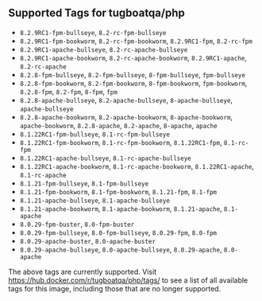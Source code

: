 ## Supported Tags for tugboatqa/php

* `8.2.9RC1-fpm-bullseye`, `8.2-rc-fpm-bullseye`
* `8.2.9RC1-fpm-bookworm`, `8.2-rc-fpm-bookworm`, `8.2.9RC1-fpm`, `8.2-rc-fpm`
* `8.2.9RC1-apache-bullseye`, `8.2-rc-apache-bullseye`
* `8.2.9RC1-apache-bookworm`, `8.2-rc-apache-bookworm`, `8.2.9RC1-apache`, `8.2-rc-apache`
* `8.2.8-fpm-bullseye`, `8.2-fpm-bullseye`, `8-fpm-bullseye`, `fpm-bullseye`
* `8.2.8-fpm-bookworm`, `8.2-fpm-bookworm`, `8-fpm-bookworm`, `fpm-bookworm`, `8.2.8-fpm`, `8.2-fpm`, `8-fpm`, `fpm`
* `8.2.8-apache-bullseye`, `8.2-apache-bullseye`, `8-apache-bullseye`, `apache-bullseye`
* `8.2.8-apache-bookworm`, `8.2-apache-bookworm`, `8-apache-bookworm`, `apache-bookworm`, `8.2.8-apache`, `8.2-apache`, `8-apache`, `apache`
* `8.1.22RC1-fpm-bullseye`, `8.1-rc-fpm-bullseye`
* `8.1.22RC1-fpm-bookworm`, `8.1-rc-fpm-bookworm`, `8.1.22RC1-fpm`, `8.1-rc-fpm`
* `8.1.22RC1-apache-bullseye`, `8.1-rc-apache-bullseye`
* `8.1.22RC1-apache-bookworm`, `8.1-rc-apache-bookworm`, `8.1.22RC1-apache`, `8.1-rc-apache`
* `8.1.21-fpm-bullseye`, `8.1-fpm-bullseye`
* `8.1.21-fpm-bookworm`, `8.1-fpm-bookworm`, `8.1.21-fpm`, `8.1-fpm`
* `8.1.21-apache-bullseye`, `8.1-apache-bullseye`
* `8.1.21-apache-bookworm`, `8.1-apache-bookworm`, `8.1.21-apache`, `8.1-apache`
* `8.0.29-fpm-buster`, `8.0-fpm-buster`
* `8.0.29-fpm-bullseye`, `8.0-fpm-bullseye`, `8.0.29-fpm`, `8.0-fpm`
* `8.0.29-apache-buster`, `8.0-apache-buster`
* `8.0.29-apache-bullseye`, `8.0-apache-bullseye`, `8.0.29-apache`, `8.0-apache`

The above tags are currently supported. Visit https://hub.docker.com/r/tugboatqa/php/tags/ to see a list of all available tags for this image, including those that are no longer supported.
